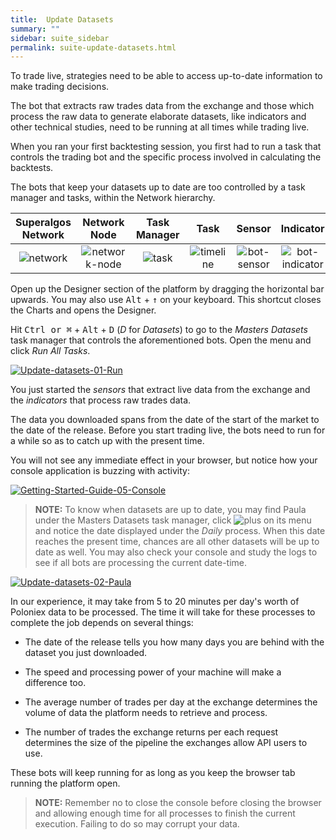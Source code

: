 ```yaml
---
title:  Update Datasets
summary: ""
sidebar: suite_sidebar
permalink: suite-update-datasets.html
---
```


To trade live, strategies need to be able to access up-to-date information to make trading decisions.

The bot that extracts raw trades data from the exchange and those which process the raw data to generate elaborate datasets, like indicators and other technical studies, need to be running at all times while trading live.

When you ran your first backtesting session, you first had to run a task that controls the trading bot and the specific process involved in calculating the backtests.

The bots that keep your datasets up to date are too controlled by a task manager and tasks, within the Network hierarchy.

| Superalgos Network | Network Node | Task Manager | Task | Sensor | Indicator |
| :---: | :---: | :---: | :---: | :---: | :---: |
| ![network](https://user-images.githubusercontent.com/13994516/66855353-59ed7800-ef83-11e9-8de9-db40971faa7b.png) | ![network-node](https://user-images.githubusercontent.com/13994516/66855357-5a860e80-ef83-11e9-917d-95cd8394588b.png) |![task](https://user-images.githubusercontent.com/13994516/66308205-ca9eef80-e906-11e9-8864-f7dba886bc7d.png) | ![timeline](https://user-images.githubusercontent.com/13994516/67079956-73b1d980-f194-11e9-89e0-9c8d1ea2ad1d.png) | ![bot-sensor](https://user-images.githubusercontent.com/13994516/67079734-000fcc80-f194-11e9-911d-2b537e4cb8f2.png) | ![bot-indicator](https://user-images.githubusercontent.com/13994516/67079733-000fcc80-f194-11e9-98d7-3426dd956d65.png) |

Open up the Designer section of the platform by dragging the horizontal bar upwards. You may also use <kbd>Alt</kbd> + <kbd>&#8593;</kbd> on your keyboard. This shortcut closes the Charts and opens the Designer.

Hit <kbd>Ctrl or &#8984;</kbd> + <kbd>Alt</kbd> + <kbd>D</kbd> (*D* for *Datasets*) to go to the *Masters Datasets* task manager that controls the aforementioned bots. Open the menu and click *Run All Tasks*.

[![Update-datasets-01-Run](https://user-images.githubusercontent.com/13994516/70341428-304e2000-1853-11ea-8158-8c59b56995fb.gif)](https://user-images.githubusercontent.com/13994516/70341428-304e2000-1853-11ea-8158-8c59b56995fb.gif)

You just started the *sensors* that extract live data from the exchange and the *indicators* that process raw trades data.

The data you downloaded spans from the date of the start of the market to the date of the release. Before you start trading live, the bots need to run for a while so as to catch up with the present time.

You will not see any immediate effect in your browser, but notice how your console application is buzzing with activity:

[![Getting-Started-Guide-05-Console](https://user-images.githubusercontent.com/13994516/67233532-b8af6780-f443-11e9-98e0-8efec4a305fe.gif)](https://user-images.githubusercontent.com/13994516/67233532-b8af6780-f443-11e9-98e0-8efec4a305fe.gif)

> **NOTE:** To know when datasets are up to date, you may find Paula under the Masters Datasets task manager, click ![plus](https://user-images.githubusercontent.com/13994516/70042962-121cc180-15c0-11ea-8322-018f78524f39.PNG) on its menu and notice the date displayed under the *Daily* process. When this date reaches the present time, chances are all other datasets will be up to date as well. You may also check your console and study the logs to see if all bots are processing the current date-time.

[![Update-datasets-02-Paula](https://user-images.githubusercontent.com/13994516/70341574-89b64f00-1853-11ea-8552-109bb90989ac.gif)](https://user-images.githubusercontent.com/13994516/70341574-89b64f00-1853-11ea-8552-109bb90989ac.gif)

In our experience, it may take from 5 to 20 minutes per day's worth of Poloniex data to be processed. The time it will take for these processes to complete the job depends on several things:

* The date of the release tells you how many days you are behind with the dataset you just downloaded.

* The speed and processing power of your machine will make a difference too.

* The average number of trades per day at the exchange determines the volume of data the platform needs to retrieve and process.

* The number of trades the exchange returns per each request determines the size of the pipeline the exchanges allow API users to use.

These bots will keep running for as long as you keep the browser tab running the platform open.

> **NOTE:** Remember no to close the console before closing the browser and allowing enough time for all processes to finish the current execution. Failing to do so may corrupt your data.